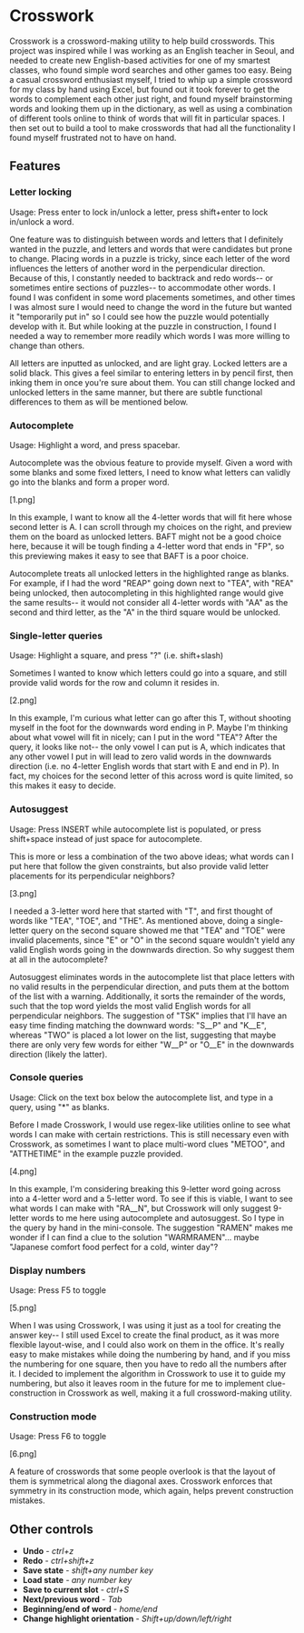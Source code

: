 # Crosswork

Crosswork is a crossword-making utility to help build crosswords. This project was inspired while I was working as an English teacher in Seoul, and needed to create new English-based activities for one of my smartest classes, who found simple word searches and other games too easy. Being a casual crossword enthusiast myself, I tried to whip up a simple crossword for my class by hand using Excel, but found out it took forever to get the words to complement each other just right, and found myself brainstorming words and looking them up in the dictionary, as well as using a combination of different tools online to think of words that will fit in particular spaces. I then set out to build a tool to make crosswords that had all the functionality I found myself frustrated not to have on hand.

## Features

### Letter locking

Usage: Press enter to lock in/unlock a letter, press shift+enter to lock in/unlock a word.

One feature was to distinguish between words and letters that I definitely wanted in the puzzle, and letters and words that were candidates but prone to change. Placing words in a puzzle is tricky, since each letter of the word influences the letters of another word in the perpendicular direction. Because of this, I constantly needed to backtrack and redo words-- or sometimes entire sections of puzzles-- to accommodate other words. I found I was confident in some word placements sometimes, and other times I was almost sure I would need to change the word in the future but wanted it "temporarily put in" so I could see how the puzzle would potentially develop with it. But while looking at the puzzle in construction, I found I needed a way to remember more readily which words I was more willing to change than others.

All letters are inputted as unlocked, and are light gray. Locked letters are a solid black. This gives a feel similar to entering letters in by pencil first, then inking them in once you're sure about them. You can still change locked and unlocked letters in the same manner, but there are subtle functional differences to them as will be mentioned below.

### Autocomplete

Usage: Highlight a word, and press spacebar.

Autocomplete was the obvious feature to provide myself. Given a word with some blanks and some fixed letters, I need to know what letters can validly go into the blanks and form a proper word.

[1.png]

In this example, I want to know all the 4-letter words that will fit here whose second letter is A. I can scroll through my choices on the right, and preview them on the board as unlocked letters. BAFT might not be a good choice here, because it will be tough finding a 4-letter word that ends in "FP", so this previewing makes it easy to see that BAFT is a poor choice.

Autocomplete treats all unlocked letters in the highlighted range as blanks. For example, if I had the word "REAP" going down next to "TEA", with "REA" being unlocked, then autocompleting in this highlighted range would give the same results-- it would not consider all 4-letter words with "AA" as the second and third letter, as the "A" in the third square would be unlocked. 

### Single-letter queries

Usage: Highlight a square, and press "?" (i.e. shift+slash)

Sometimes I wanted to know which letters could go into a square, and still provide valid words for the row and column it resides in.

[2.png]

In this example, I'm curious what letter can go after this T, without shooting myself in the foot for the downwards word ending in P. Maybe I'm thinking about what vowel will fit in nicely; can I put in the word "TEA"? After the query, it looks like not-- the only vowel I can put is A, which indicates that any other vowel I put in will lead to zero valid words in the downwards direction (i.e. no 4-letter English words that start with E and end in P). In fact, my choices for the second letter of this across word is quite limited, so this makes it easy to decide.

### Autosuggest

Usage: Press INSERT while autocomplete list is populated, or press shift+space instead of just space for autocomplete.

This is more or less a combination of the two above ideas; what words can I put here that follow the given constraints, but also provide valid letter placements for its perpendicular neighbors?

[3.png]

I needed a 3-letter word here that started with "T", and first thought of words like "TEA", "TOE", and "THE". As mentioned above, doing a single-letter query on the second square showed me that "TEA" and "TOE" were invalid placements, since "E" or "O" in the second square wouldn't yield any valid English words going in the downwards direction. So why suggest them at all in the autocomplete?

Autosuggest eliminates words in the autocomplete list that place letters with no valid results in the perpendicular direction, and puts them at the bottom of the list with a warning. Additionally, it sorts the remainder of the words, such that the top word yields the most valid English words for all perpendicular neighbors. The suggestion of "TSK" implies that I'll have an easy time finding matching the downward words: "S__P" and "K__E", whereas "TWO" is placed a lot lower on the list, suggesting that maybe there are only very few words for either "W__P" or "O__E" in the downwards direction (likely the latter).

### Console queries

Usage: Click on the text box below the autocomplete list, and type in a query, using "*" as blanks.

Before I made Crosswork, I would use regex-like utilities online to see what words I can make with certain restrictions. This is still necessary even with Crosswork, as sometimes I want to place multi-word clues "METOO", and "ATTHETIME" in the example puzzle provided.

[4.png]

In this example, I'm considering breaking this 9-letter word going across into a 4-letter word and a 5-letter word. To see if this is viable, I want to see what words I can make with "RA__N", but Crosswork will only suggest 9-letter words to me here using autocomplete and autosuggest. So I type in the query by hand in the mini-console. The suggestion "RAMEN" makes me wonder if I can find a clue to the solution "WARMRAMEN"... maybe "Japanese comfort food perfect for a cold, winter day"?

### Display numbers

Usage: Press F5 to toggle

[5.png]

When I was using Crosswork, I was using it just as a tool for creating the answer key-- I still used Excel to create the final product, as it was more flexible layout-wise, and I could also work on them in the office. It's really easy to make mistakes while doing the numbering by hand, and if you miss the numbering for one square, then you have to redo all the numbers after it. I decided to implement the algorithm in Crosswork to use it to guide my numbering, but also it leaves room in the future for me to implement clue-construction in Crosswork as well, making it a full crossword-making utility.

### Construction mode

Usage: Press F6 to toggle

[6.png]

A feature of crosswords that some people overlook is that the layout of them is symmetrical along the diagonal axes. Crosswork enforces that symmetry in its construction mode, which again, helps prevent construction mistakes.

## Other controls

* **Undo** - *ctrl+z*
* **Redo** - *ctrl+shift+z*
* **Save state** - *shift+any number key*
* **Load state** - *any number key*
* **Save to current slot** - *ctrl+S*
* **Next/previous word** - *Tab*
* **Beginning/end of word** - *home/end*
* **Change highlight orientation** - *Shift+up/down/left/right*
